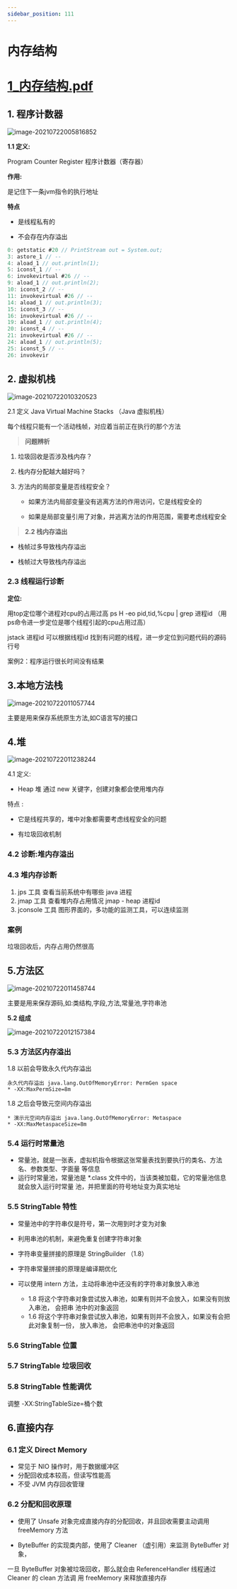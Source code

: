 ```yaml
---
sidebar_position: 111
---
```


# 内存结构 

# [1_内存结构.pdf](1_内存结构.pdf)

##  1. 程序计数器

![image-20210722005816852](asserts/images/image-20210722005816852.png)



**1.1 定义:**

 Program Counter Register 程序计数器（寄存器）

 **作用:**

是记住下一条jvm指令的执行地址

 **特点** 

- 是线程私有的

-  不会存在内存溢出

```java
0: getstatic #20 // PrintStream out = System.out;
3: astore_1 // --
4: aload_1 // out.println(1);
5: iconst_1 // --
6: invokevirtual #26 // --
9: aload_1 // out.println(2);
10: iconst_2 // --
11: invokevirtual #26 // --
14: aload_1 // out.println(3);
15: iconst_3 // --
16: invokevirtual #26 // --
19: aload_1 // out.println(4);
20: iconst_4 // --
21: invokevirtual #26 // --
24: aload_1 // out.println(5);
25: iconst_5 // --
26: invokevir
```



## 2. 虚拟机栈

![image-20210722010320523](asserts/images/image-20210722010320523.png)

2.1 定义 Java Virtual Machine Stacks （Java 虚拟机栈）

每个线程只能有一个活动栈帧，对应着当前正在执行的那个方法

> **问题辨析** 

1. 垃圾回收是否涉及栈内存？ 

2.  栈内存分配越大越好吗？ 

3. 方法内的局部变量是否线程安全？

   -  如果方法内局部变量没有逃离方法的作用访问，它是线程安全的 

   - 如果是局部变量引用了对象，并逃离方法的作用范围，需要考虑线程安全



> **2.2 栈内存溢出** 

- 栈帧过多导致栈内存溢出

- 栈帧过大导致栈内存溢出



### 2.3 线程运行诊断

**定位:**

 用top定位哪个进程对cpu的占用过高 ps H -eo pid,tid,%cpu | grep 进程id （用ps命令进一步定位是哪个线程引起的cpu占用过高） 

jstack 进程id 可以根据线程id 找到有问题的线程，进一步定位到问题代码的源码行号 



案例2：程序运行很长时间没有结果



## 3.本地方法栈 

![image-20210722011057744](asserts/images/image-20210722011057744.png)

主要是用来保存系统原生方法,如C语言写的接口



## 4.堆 

![image-20210722011238244](asserts/images/image-20210722011238244.png)

4.1 定义:

-  Heap 堆 通过 new 关键字，创建对象都会使用堆内存

 特点 :

- 它是线程共享的，堆中对象都需要考虑线程安全的问题 

- 有垃圾回收机制



### 4.2 诊断:堆内存溢出

### 4.3 堆内存诊断

1. jps 工具 查看当前系统中有哪些 java 进程 
2.  jmap 工具 查看堆内存占用情况 jmap - heap 进程id 
3. jconsole 工具 图形界面的，多功能的监测工具，可以连续监测

### 案例

垃圾回收后，内存占用仍然很高





## 5.方法区

![image-20210722011458744](asserts/images/image-20210722011458744.png)

主要是用来保存源码,如:类结构,字段,方法,常量池,字符串池



**5.2 组成**

![image-20210722012157384](asserts/images/image-20210722012157384.png)



### 5.3 方法区内存溢出

1.8 以前会导致永久代内存溢出

```
永久代内存溢出 java.lang.OutOfMemoryError: PermGen space
* -XX:MaxPermSize=8m
```

1.8 之后会导致元空间内存溢出

```
* 演示元空间内存溢出 java.lang.OutOfMemoryError: Metaspace
* -XX:MaxMetaspaceSize=8m
```

### 5.4 运行时常量池

- 常量池，就是一张表，虚拟机指令根据这张常量表找到要执行的类名、方法名、参数类型、字面量 等信息 
- 运行时常量池，常量池是 *.class 文件中的，当该类被加载，它的常量池信息就会放入运行时常量 池，并把里面的符号地址变为真实地址



### 5.5 StringTable 特性

- 常量池中的字符串仅是符号，第一次用到时才变为对象

-  利用串池的机制，来避免重复创建字符串对象

-  字符串变量拼接的原理是 StringBuilder （1.8）

-  字符串常量拼接的原理是编译期优化

- 可以使用 intern 方法，主动将串池中还没有的字符串对象放入串池

  - 1.8 将这个字符串对象尝试放入串池，如果有则并不会放入，如果没有则放入串池， 会把串 池中的对象返回
  - 1.6 将这个字符串对象尝试放入串池，如果有则并不会放入，如果没有会把此对象复制一份， 放入串池， 会把串池中的对象返回

  

  

### 5.6 StringTable 位置



### 5.7 StringTable 垃圾回收



### 5.8 StringTable 性能调优

调整 -XX:StringTableSize=桶个数





## 6.直接内存

### 6.1 定义 Direct Memory

- 常见于 NIO 操作时，用于数据缓冲区 
- 分配回收成本较高，但读写性能高 
- 不受 JVM 内存回收管理



### 6.2 分配和回收原理

- 使用了 Unsafe 对象完成直接内存的分配回收，并且回收需要主动调用 freeMemory 方法 

- ByteBuffer 的实现类内部，使用了 Cleaner （虚引用）来监测 ByteBuffer 对象，

一旦 ByteBuffer 对象被垃圾回收，那么就会由 ReferenceHandler 线程通过 Cleaner 的 clean 方法调 用 freeMemory 来释放直接内存
